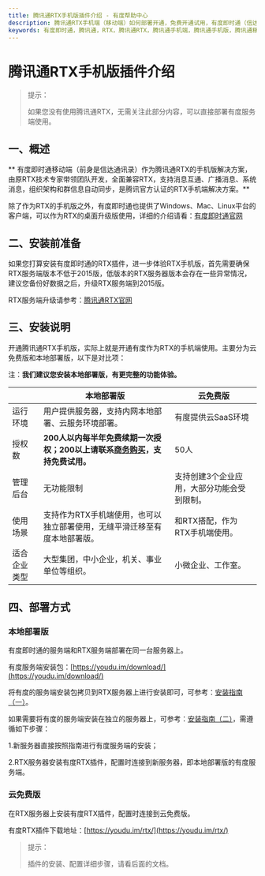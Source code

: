 ```yaml
---
title: 腾讯通RTX手机版插件介绍 - 有度帮助中心
description: 腾讯通RTX手机端（移动端）如何部署开通，免费开通试用，有度即时通（信达通讯录）实现RTX手机端，腾讯通RTX也可以全面升级至有度即时通。
keywords: 有度即时通，腾讯通，RTX，腾讯通RTX，腾讯通手机端，腾讯通手机版，腾讯通移动端，RTX手机端，RTX移动端，RTX手机端，信达通讯录，有度手机端，有度移动端
---
```


# 腾讯通RTX手机版插件介绍

> 提示：
>
> 如果您没有使用腾讯通RTX，无需关注此部分内容，可以直接部署有度服务端使用。

## 一、概述

** 有度即时通移动端（前身是信达通讯录）作为腾讯通RTX的手机版解决方案，由原RTX技术专家带领团队开发，全面兼容RTX，支持消息互通、广播消息、系统消息，组织架构和群信息自动同步，是腾讯官方认证的RTX手机端解决方案。**

除了作为RTX的手机版之外，有度即时通也提供了Windows、Mac、Linux平台的客户端，可以作为RTX的桌面升级版使用，详细的介绍请看：[有度即时通官网](https://youdu.im)

## 二、安装前准备

如果您打算安装有度即时通的RTX插件，进一步体验RTX手机版，首先需要确保RTX服务端版本不低于2015版，低版本的RTX服务器版本会存在一些异常情况，建议您备份好数据之后，升级RTX服务端到2015版。

RTX服务端升级请参考：[腾讯通RTX官网](https://rtx.tencent.com/download/RTXDoc/RTXUpdate.doc)

## 三、安装说明

开通腾讯通RTX手机版，实际上就是开通有度作为RTX的手机端使用。主要分为云免费版和本地部署版，以下是对比项：

注：**我们建议您安装本地部署版，有更完整的功能体验。**


|              | 本地部署版                                                   | 云免费版                                    |
| ------------ | ------------------------------------------------------------ | ------------------------------------------- |
| 运行环境     | 用户提供服务器，支持内网本地部署、云服务环境部署。           | 有度提供云SaaS环境                          |
| 授权数       | **200人以内每半年免费续期一次授权；200以上请联系[商务购买](https://youdu.im/contact.html)，支持免费试用。** | 50人                                        |
| 管理后台     | 无功能限制                                                   | 支持创建3个企业应用，大部分功能会受到限制。 |
| 使用场景     | 支持作为RTX手机端使用，也可以独立部署使用，无缝平滑迁移至有度本地部署版。 | 和RTX搭配，作为RTX手机端使用。              |
| 适合企业类型 | 大型集团，中小企业，机关、事业单位等组织。                   | 小微企业、工作室。                          |

## 四、部署方式

### 本地部署版

有度即时通的服务端和RTX服务端部署在同一台服务器上。

有度服务端安装包：[https://youdu.im/download/](https://youdu.im/download/)

将有度的服务端安装包拷贝到RTX服务器上进行安装即可，可参考：[安装指南（一）](g01_00002.md)。

如果需要将有度的服务端安装在独立的服务器上，可参考：[安装指南（二）](g01_00003.md)，需遵循如下步骤：

1.新服务器直接按照指南进行有度服务端的安装；

2.RTX服务器安装有度RTX插件，配置时连接到新服务器，即本地部署版的有度服务端。

### 云免费版

在RTX服务器上安装有度RTX插件，配置时连接到云免费版。

有度RTX插件下载地址：[https://youdu.im/rtx/](https://youdu.im/rtx/)


> 提示：
>
> 插件的安装、配置详细步骤，请看后面的文档。



